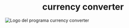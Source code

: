 <h1 align="center"> currency converter </h1>

![Logo del programa currency converter](https://github.com/AdrianJMartinezC/conversor-de-monedas/assets/162757382/b7a02ce6-7ec9-4072-b096-05ea18756b95)
